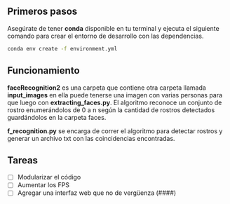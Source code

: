 
## Primeros pasos

Asegúrate de tener **conda** disponible en tu terminal y ejecuta el siguiente comando para crear el entorno de desarrollo con las dependencias.

```bash
conda env create -f environment.yml
```

## Funcionamiento

**faceRecognition2** es una carpeta que contiene otra carpeta llamada **input_images** en ella puede tenerse una imagen con varias personas para que luego con **extracting_faces.py**. El algoritmo reconoce un conjunto de rostro enumerándolos de 0 a n según la cantidad de rostros detectados guardándolos en la carpeta faces.

**f_recognition.py** se encarga de correr el algoritmo para detectar rostros y generar un archivo txt con las coincidencias encontradas.

## Tareas

- [ ] Modularizar el código
- [ ] Aumentar los FPS
- [ ] Agregar una interfaz web que no de vergüenza (####)